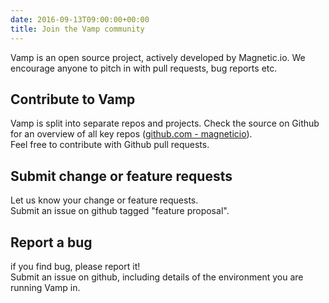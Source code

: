 ```yaml
---
date: 2016-09-13T09:00:00+00:00
title: Join the Vamp community
---
```

Vamp is an open source project, actively developed by Magnetic.io. We encourage anyone to pitch in with pull requests, bug reports etc. 

## Contribute to Vamp 
Vamp is split into separate repos and projects. Check the source on Github for an overview of all key repos ([github.com - magneticio](https://github.com/magneticio)).   
Feel free to contribute with Github pull requests.

## Submit change or feature requests 
Let us know your change or feature requests.  
Submit an issue on github tagged "feature proposal". 

## Report a bug 
if you find  bug, please report it!  
Submit an issue on github, including details of the environment you are running Vamp in.
